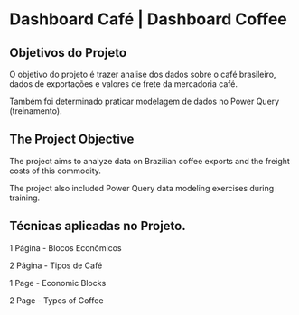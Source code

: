 # Dashboard Café | Dashboard Coffee

## Objetivos do Projeto

O objetivo do projeto é trazer analise dos dados sobre o café brasileiro, dados de exportações e valores de frete da mercadoria café.

Também foi determinado praticar modelagem de dados no Power Query (treinamento).


## The Project Objective

The project aims to analyze data on Brazilian coffee exports and the freight costs of this commodity.

The project also included Power Query data modeling exercises during training.

## Técnicas aplicadas no Projeto.

1 Página - Blocos Econômicos

2 Página - Tipos de Café

1 Page - Economic Blocks

2 Page - Types of Coffee

